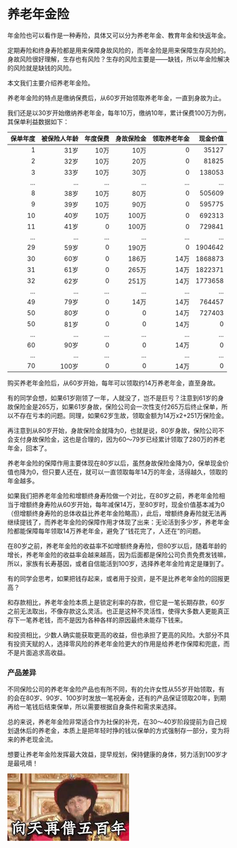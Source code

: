 # 养老年金险

年金险也可以看作是一种寿险，具体又可以分为养老年金、教育年金和快返年金。

定期寿险和终身寿险都是用来保障身故风险的，而年金险是用来保障生存风险的。身故风险很好理解，生存也有风险？生存的风险主要是——缺钱，所以年金险解决的风险就是缺钱的风险。

本文我们主要介绍养老年金险。

养老年金险的特点是缴纳保费后，从60岁开始领取养老年金，一直到身故为止。

我们还是以30岁开始缴纳养老年金，每年10万，缴纳10年，累计保费100万为例，其保单利益数据如下：

| 保单年度  | 被保险人年龄   | 年度保费  | 身故保险金 | 领取养老年金 | 现金价值 |
|---------:|-------------:|---------:|--------:|-----------:|-------:|
| 1        | 31岁         | 10万     | 10万     | 0      | 35127 |
| 2        | 32岁         | 10万     | 20万     | 0      | 81825 |
| 3        | 33岁         | 10万     | 30万     | 0      | 138053 |
| ...      | ...          | ...      | ...     | ...    | ...    |
| 8        | 38岁         | 10万     | 80万     | 0      | 505609 |
| 9        | 39岁         | 10万     | 90万     | 0      | 595775 |
| 10       | 40岁         | 10万     | 100万    | 0      | 692313 |
| 11       | 41岁         | 0        | 100万    | 0      | 729841 |
| ...      | ...          | ...      | ...      | ...    | ...   |
| 29       | 59岁         | 0        | 190万    | 0      | 1904642 |
| 30       | 60岁         | 0        | 186万    | 14万   | 1868873 |
| 31       | 61岁         | 0        | 265万    | 14万   | 1822371 |
| 32       | 62岁         | 0        | 251万    | 14万   | 1773658 |
| ...      | ...          | ...      | ...      | ...    | ... |
| 49       | 79岁         | 0        | 14万     | 14万   | 764457 |
| 50       | 80岁         | 0        | 0        | 14万   | 727403 |
| 50       | 81岁         | 0        | 0        | 14万   | 0   |
| ...      | ...          | ...      | ...      | ...    | ... |
| 60       | 90岁         | 0        | 0        | 14万   | 0   |
| ...      | ...          | ...      | ...      | ...    | ... |
| 70       | 100岁        | 0        | 0        | 14万   | 0   |

购买养老年金险后，从60岁开始，每年可以领取约14万养老年金，直至身故。

有的同学会想，如果61岁刚领了一年，人就没了，岂不是巨亏？注意到61岁的身故保险金是265万，如果61岁身故，保险公司会一次性支付265万后终止保单，所以不存在亏本的问题。同理，如果62岁生故，领取金额为14万x2+251万保险金。

再注意到从80岁开始，身故保险金就降为0，也就是说，80岁身故，保险公司不会支付身故保险金，这也是合理的，因为60～79岁已经累计领取了280万的养老年金，回本了。

养老年金险的保障作用主要体现在80岁以后，虽然身故保险金降为0，保单现金价值也降为0，但只要人还在，就可以一直领取每年14万的年金，活得越久，领取的年金越多。

如果我们把养老年金险和增额终身寿险做一个对比，在80岁之前，养老年金险相当于增额终身寿险从60岁开始，每年减保14万，至80岁时，现金价值基本减为0（但增额终身寿险的总体收益比养老年金险略高），此后，增额终身寿险就无法再继续提钱了，而养老年金险的保障作用才体现了出来：无论活到多少岁，养老年金险都能保障每年领取14万养老年金，避免了“钱花完了，人还在”的问题。

在80岁之前，养老年金险的收益率不如增额终身寿险，但80岁以后，随着年龄的增长，养老年金险的收益率会越来越高，因为后面都是保险公司负责免费发钱嘛，所以，家族有长寿基因，或者自信能活到100岁，选择养老年金险肯定是赚到了。

有的同学会思考，如果把钱存起来，或者用于投资，是不是比养老年金险的回报更高？

和存款相比，养老年金险本质上是锁定利率的存款，但它是一笔长期存款，60岁之前无法取出，不像存款这么灵活。也正是这种不灵活性，使得大多数人更能真正存下一笔养老钱，而不是因为各种各样的原因最终未能存下钱来。

和投资相比，少数人确实能获取更高的收益，但也承担了更高的风险。大部分不具有投资天赋的人，选择零风险的养老年金险更大的作用是给养老作保障和兜底，而不是片面追求高收益。

### 产品差异

不同保险公司的养老年金险产品也有所不同，有的允许女性从55岁开始领取，有的会在80岁、90岁、100岁时发放一笔祝寿金，还有的产品保证领取20年，到期再给一笔钱后结束保单，所以需要根据自身条件和需求来选择。

总的来说，养老年金险非常适合作为社保的补充，在30～40岁阶段提前为自己规划退休后的养老金，本质上是把年轻时挣的钱以保单的方式强制存一部分，变为将来的养老现金流。

想要让养老年金险发挥最大效益，提早规划，保持健康的身体，努力活到100岁才是最吼嘀！

![向天再借五百年](500.jpg)

